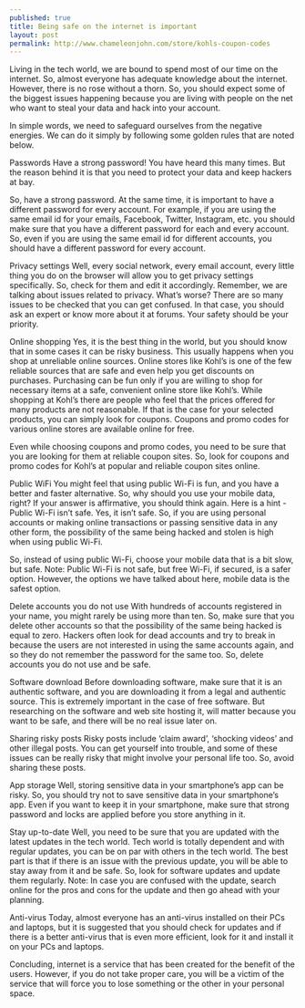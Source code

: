 ```yaml
---
published: true
title: Being safe on the internet is important
layout: post
permalink: http://www.chameleonjohn.com/store/kohls-coupon-codes
---
```

Living in the tech world, we are bound to spend most of our time on the internet. So, almost everyone has adequate knowledge about the internet. However, there is no rose without a thorn. 
So, you should expect some of the biggest issues happening because you are living with people on the net who want to steal your data and hack into your account. 

In simple words, we need to safeguard ourselves from the negative energies. We can do it simply by following some golden rules that are noted below.

Passwords
Have a strong password!
You have heard this many times. But the reason behind it is that you need to protect your data and keep hackers at bay. 

So, have a strong password. At the same time, it is important to have a different password for every account. 
For example, if you are using the same email id for your emails, Facebook, Twitter, Instagram, etc. you should make sure that you have a different password for each and every account. So, even if you are using the same email id for different accounts, you should have a different password for every account.

Privacy settings
Well, every social network, every email account, every little thing you do on the browser will allow you to get privacy settings specifically. 
So, check for them and edit it accordingly.
Remember, we are talking about issues related to privacy. What’s worse? There are so many issues to be checked that you can get confused. In that case, you should ask an expert or know more about it at forums. 
Your safety should be your priority.

Online shopping
Yes, it is the best thing in the world, but you should know that in some cases it can be risky business. This usually happens when you shop at unreliable online sources. Online stores like Kohl’s is one of the few reliable sources that are safe and even help you get discounts on purchases. Purchasing can be fun only if you are willing to shop for necessary items at a safe, convenient online store like Kohl’s.
While shopping at Kohl’s there are people who feel that the prices offered for many products are not reasonable. If that is the case for your selected products, you can simply look for coupons. Coupons and promo codes for various online stores are available online for free. 

Even while choosing coupons and promo codes, you need to be sure that you are looking for them at reliable coupon sites. So, look for coupons and promo codes for Kohl’s at popular and reliable coupon sites online.

Public WiFi
You might feel that using public Wi-Fi is fun, and you have a better and faster alternative. So, why should you use your mobile data, right?
If your answer is affirmative, you should think again. Here is a hint - Public Wi-Fi isn’t safe.
Yes, it isn’t safe. So, if you are using personal accounts or making online transactions or passing sensitive data in any other form, the possibility of the same being hacked and stolen is high when using public Wi-Fi.

So, instead of using public Wi-Fi, choose your mobile data that is a bit slow, but safe.
Note: Public Wi-Fi is not safe, but free Wi-Fi, if secured, is a safer option. However, the options we have talked about here, mobile data is the safest option. 

Delete accounts you do not use
With hundreds of accounts registered in your name, you might rarely be using more than ten. So, make sure that you delete other accounts so that the possibility of the same being hacked is equal to zero. 
Hackers often look for dead accounts and try to break in because the users are not interested in using the same accounts again, and so they do not remember the password for the same too.
So, delete accounts you do not use and be safe.

Software download
Before downloading software, make sure that it is an authentic software, and you are downloading it from a legal and authentic source. This is extremely important in the case of free software. But researching on the software and web site hosting it, will matter because you want to be safe, and there will be no real issue later on. 

Sharing risky posts
Risky posts include ‘claim award’, ‘shocking videos’ and other illegal posts. You can get yourself into trouble, and some of these issues can be really risky that might involve your personal life too. 
So, avoid sharing these posts.

App storage
Well, storing sensitive data in your smartphone’s app can be risky. So, you should try not to save sensitive data in your smartphone’s app. Even if you want to keep it in your smartphone, make sure that strong password and locks are applied before you store anything in it. 

Stay up-to-date
Well, you need to be sure that you are updated with the latest updates in the tech world. Tech world is totally dependent and with regular updates, you can be on par with others in the tech world. 
The best part is that if there is an issue with the previous update, you will be able to stay away from it and be safe.
So, look for software updates and update them regularly. 
Note: In case you are confused with the update, search online for the pros and cons for the update and then go ahead with your planning. 

Anti-virus
Today, almost everyone has an anti-virus installed on their PCs and laptops, but it is suggested that you should check for updates and if there is a better anti-virus that is even more efficient, look for it and install it on your PCs and laptops. 

Concluding, internet is a service that has been created for the benefit of the users. However, if you do not take proper care, you will be a victim of the service that will force you to lose something or the other in your personal space.